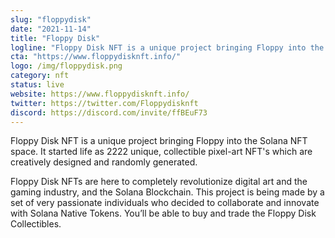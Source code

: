 ```yaml
---
slug: "floppydisk"
date: "2021-11-14"
title: "Floppy Disk"
logline: "Floppy Disk NFT is a unique project bringing Floppy into the Solana NFT space. It started life as 2222 unique, collectible pixel-art NFT's which are creatively designed and randomly generated."
cta: "https://www.floppydisknft.info/"
logo: /img/floppydisk.png
category: nft
status: live
website: https://www.floppydisknft.info/
twitter: https://twitter.com/Floppydisknft
discord: https://discord.com/invite/ffBEuF73
---
```


Floppy Disk NFT is a unique project bringing Floppy into the Solana NFT space. It started life as 2222 unique, collectible pixel-art NFT's which are creatively designed and randomly generated.

Floppy Disk NFTs are here to completely revolutionize digital art and the gaming industry, and the Solana Blockchain. This project is being made by a set of very passionate individuals who decided to collaborate and innovate with Solana Native Tokens. You’ll be able to buy and trade the Floppy Disk Collectibles.
